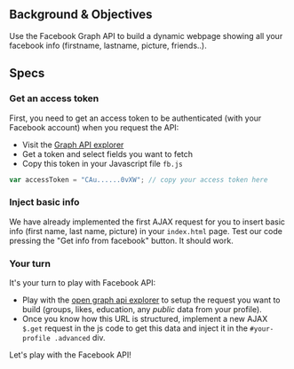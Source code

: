 ## Background & Objectives
Use the Facebook Graph API to build a dynamic webpage showing all your facebook info (firstname, lastname, picture, friends..).

## Specs

### Get an access token

First, you need to get an access token to be authenticated (with your Facebook account) when you request the API:

- Visit the [Graph API explorer](https://developers.facebook.com/tools/explorer/)
- Get a token and select fields you want to fetch
- Copy this token in your Javascript file `fb.js`

```javascript
var accessToken = "CAu......0vXW"; // copy your access token here
```

### Inject basic info

We have already implemented the first AJAX request for you to insert basic info (first name, last name, picture) in your `index.html` page. Test our code pressing the "Get info from facebook" button. It should work.

### Your turn

It's your turn to play with Facebook API:

- Play with the [open graph api explorer](https://developers.facebook.com/tools/explorer/) to setup the request you want to build (groups, likes, education, any *public* data from your profile).
- Once you know how this URL is structured, implement a new AJAX `$.get` request in the js code to get this data and inject it in the `#your-profile .advanced` div.

Let's play with the Facebook API!
